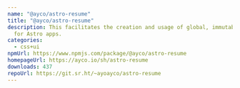 ```yaml
---
name: "@ayco/astro-resume"
title: "@ayco/astro-resume"
description: This facilitates the creation and usage of global, immutable data
  for Astro apps.
categories:
  - css+ui
npmUrl: https://www.npmjs.com/package/@ayco/astro-resume
homepageUrl: https://ayco.io/sh/astro-resume
downloads: 437
repoUrl: https://git.sr.ht/~ayoayco/astro-resume
---
```

